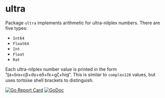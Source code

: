 # ultra

Package `ultra` implements arithmetic for ultra-nilplex numbers. There are five types:

* `Int64`
* `Float64`
* `Int`
* `Float`
* `Rat`

Each ultra-nilplex number value is printed in the form "⦗a+bα+cβ+dγ+eδ+fε+gζ+hη⦘". This is similar to `complex128` values, but uses tortoise shell brackets to distinguish.

[![Go Report Card](https://goreportcard.com/badge/gojp/goreportcard)](https://goreportcard.com/report/github.com/meirizarrygelpi/numbers/ultra) [![GoDoc](https://godoc.org/github.com/meirizarrygelpi/numbers/ultra?status.svg)](https://godoc.org/github.com/meirizarrygelpi/numbers/ultra)